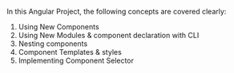 In this Angular Project, the following concepts are covered clearly:

1) Using New Components
2) Using New Modules & component declaration with CLI
3) Nesting components
4) Component Templates & styles
5) Implementing Component Selector
